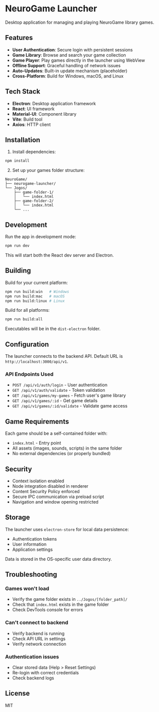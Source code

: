 # NeuroGame Launcher

Desktop application for managing and playing NeuroGame library games.

## Features

- **User Authentication**: Secure login with persistent sessions
- **Game Library**: Browse and search your game collection
- **Game Player**: Play games directly in the launcher using WebView
- **Offline Support**: Graceful handling of network issues
- **Auto-Updates**: Built-in update mechanism (placeholder)
- **Cross-Platform**: Build for Windows, macOS, and Linux

## Tech Stack

- **Electron**: Desktop application framework
- **React**: UI framework
- **Material-UI**: Component library
- **Vite**: Build tool
- **Axios**: HTTP client

## Installation

1. Install dependencies:
```bash
npm install
```

2. Set up your games folder structure:
```
NeuroGame/
├── neurogame-launcher/
└── Jogos/
    ├── game-folder-1/
    │   └── index.html
    ├── game-folder-2/
    │   └── index.html
    └── ...
```

## Development

Run the app in development mode:

```bash
npm run dev
```

This will start both the React dev server and Electron.

## Building

Build for your current platform:

```bash
npm run build:win   # Windows
npm run build:mac   # macOS
npm run build:linux # Linux
```

Build for all platforms:

```bash
npm run build:all
```

Executables will be in the `dist-electron` folder.

## Configuration

The launcher connects to the backend API. Default URL is `http://localhost:3000/api/v1`.

### API Endpoints Used

- `POST /api/v1/auth/login` - User authentication
- `GET /api/v1/auth/validate` - Token validation
- `GET /api/v1/games/my-games` - Fetch user's game library
- `GET /api/v1/games/:id` - Get game details
- `GET /api/v1/games/:id/validate` - Validate game access

## Game Requirements

Each game should be a self-contained folder with:

- `index.html` - Entry point
- All assets (images, sounds, scripts) in the same folder
- No external dependencies (or properly bundled)

## Security

- Context isolation enabled
- Node integration disabled in renderer
- Content Security Policy enforced
- Secure IPC communication via preload script
- Navigation and window opening restricted

## Storage

The launcher uses `electron-store` for local data persistence:

- Authentication tokens
- User information
- Application settings

Data is stored in the OS-specific user data directory.

## Troubleshooting

### Games won't load
- Verify the game folder exists in `../Jogos/[folder_path]/`
- Check that `index.html` exists in the game folder
- Check DevTools console for errors

### Can't connect to backend
- Verify backend is running
- Check API URL in settings
- Verify network connection

### Authentication issues
- Clear stored data (Help > Reset Settings)
- Re-login with correct credentials
- Check backend logs

## License

MIT
